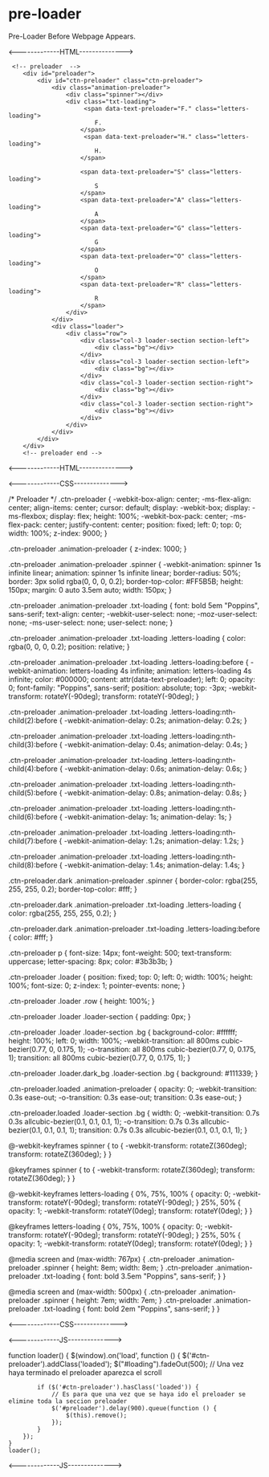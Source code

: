 # pre-loader
Pre-Loader Before Webpage Appears.


<-------------HTML-------------->

     <!-- preloader  -->
        <div id="preloader">
            <div id="ctn-preloader" class="ctn-preloader">
                <div class="animation-preloader">
                    <div class="spinner"></div>
                    <div class="txt-loading">
                         <span data-text-preloader="F." class="letters-loading">
                            F.
                        </span>
                         <span data-text-preloader="H." class="letters-loading">
                            H. 
                        </span>
                        
                        <span data-text-preloader="S" class="letters-loading">
                            S
                        </span>
                        <span data-text-preloader="A" class="letters-loading">
                            A
                        </span>
                        <span data-text-preloader="G" class="letters-loading">
                            G
                        </span>
                        <span data-text-preloader="O" class="letters-loading">
                            O
                        </span>
                        <span data-text-preloader="R" class="letters-loading">
                            R
                        </span>
                    </div>
                </div>
                <div class="loader">
                    <div class="row">
                        <div class="col-3 loader-section section-left">
                            <div class="bg"></div>
                        </div>
                        <div class="col-3 loader-section section-left">
                            <div class="bg"></div>
                        </div>
                        <div class="col-3 loader-section section-right">
                            <div class="bg"></div>
                        </div>
                        <div class="col-3 loader-section section-right">
                            <div class="bg"></div>
                        </div>
                    </div>
                </div>
            </div>
        </div>
        <!-- preloader end -->

<-------------HTML-------------->



<-------------CSS-------------->


/* Preloader */
.ctn-preloader {
  -webkit-box-align: center;
  -ms-flex-align: center;
  align-items: center;
  cursor: default;
  display: -webkit-box;
  display: -ms-flexbox;
  display: flex;
  height: 100%;
  -webkit-box-pack: center;
  -ms-flex-pack: center;
  justify-content: center;
  position: fixed;
  left: 0;
  top: 0;
  width: 100%;
  z-index: 9000;
}

.ctn-preloader .animation-preloader {
  z-index: 1000;
}

.ctn-preloader .animation-preloader .spinner {
  -webkit-animation: spinner 1s infinite linear;
  animation: spinner 1s infinite linear;
  border-radius: 50%;
  border: 3px solid rgba(0, 0, 0, 0.2);
  border-top-color: #FF5B5B;
  height: 150px;
  margin: 0 auto 3.5em auto;
  width: 150px;
}

.ctn-preloader .animation-preloader .txt-loading {
  font: bold 5em "Poppins", sans-serif;
  text-align: center;
  -webkit-user-select: none;
  -moz-user-select: none;
  -ms-user-select: none;
  user-select: none;
}

.ctn-preloader .animation-preloader .txt-loading .letters-loading {
  color: rgba(0, 0, 0, 0.2);
  position: relative;
}

.ctn-preloader .animation-preloader .txt-loading .letters-loading:before {
  -webkit-animation: letters-loading 4s infinite;
  animation: letters-loading 4s infinite;
  color: #000000;
  content: attr(data-text-preloader);
  left: 0;
  opacity: 0;
  font-family: "Poppins", sans-serif;
  position: absolute;
  top: -3px;
  -webkit-transform: rotateY(-90deg);
  transform: rotateY(-90deg);
}

.ctn-preloader .animation-preloader .txt-loading .letters-loading:nth-child(2):before {
  -webkit-animation-delay: 0.2s;
  animation-delay: 0.2s;
}

.ctn-preloader .animation-preloader .txt-loading .letters-loading:nth-child(3):before {
  -webkit-animation-delay: 0.4s;
  animation-delay: 0.4s;
}

.ctn-preloader .animation-preloader .txt-loading .letters-loading:nth-child(4):before {
  -webkit-animation-delay: 0.6s;
  animation-delay: 0.6s;
}

.ctn-preloader .animation-preloader .txt-loading .letters-loading:nth-child(5):before {
  -webkit-animation-delay: 0.8s;
  animation-delay: 0.8s;
}

.ctn-preloader .animation-preloader .txt-loading .letters-loading:nth-child(6):before {
  -webkit-animation-delay: 1s;
  animation-delay: 1s;
}

.ctn-preloader .animation-preloader .txt-loading .letters-loading:nth-child(7):before {
  -webkit-animation-delay: 1.2s;
  animation-delay: 1.2s;
}

.ctn-preloader .animation-preloader .txt-loading .letters-loading:nth-child(8):before {
  -webkit-animation-delay: 1.4s;
  animation-delay: 1.4s;
}

.ctn-preloader.dark .animation-preloader .spinner {
  border-color: rgba(255, 255, 255, 0.2);
  border-top-color: #fff;
}

.ctn-preloader.dark .animation-preloader .txt-loading .letters-loading {
  color: rgba(255, 255, 255, 0.2);
}

.ctn-preloader.dark .animation-preloader .txt-loading .letters-loading:before {
  color: #fff;
}

.ctn-preloader p {
  font-size: 14px;
  font-weight: 500;
  text-transform: uppercase;
  letter-spacing: 8px;
  color: #3b3b3b;
}

.ctn-preloader .loader {
  position: fixed;
  top: 0;
  left: 0;
  width: 100%;
  height: 100%;
  font-size: 0;
  z-index: 1;
  pointer-events: none;
}

.ctn-preloader .loader .row {
  height: 100%;
}

.ctn-preloader .loader .loader-section {
  padding: 0px;
}

.ctn-preloader .loader .loader-section .bg {
  background-color: #ffffff;
  height: 100%;
  left: 0;
  width: 100%;
  -webkit-transition: all 800ms cubic-bezier(0.77, 0, 0.175, 1);
  -o-transition: all 800ms cubic-bezier(0.77, 0, 0.175, 1);
  transition: all 800ms cubic-bezier(0.77, 0, 0.175, 1);
}

.ctn-preloader .loader.dark_bg .loader-section .bg {
  background: #111339;
}

.ctn-preloader.loaded .animation-preloader {
  opacity: 0;
  -webkit-transition: 0.3s ease-out;
  -o-transition: 0.3s ease-out;
  transition: 0.3s ease-out;
}

.ctn-preloader.loaded .loader-section .bg {
  width: 0;
  -webkit-transition: 0.7s 0.3s allcubic-bezier(0.1, 0.1, 0.1, 1);
  -o-transition: 0.7s 0.3s allcubic-bezier(0.1, 0.1, 0.1, 1);
  transition: 0.7s 0.3s allcubic-bezier(0.1, 0.1, 0.1, 1);
}

@-webkit-keyframes spinner {
  to {
    -webkit-transform: rotateZ(360deg);
    transform: rotateZ(360deg);
  }
}

@keyframes spinner {
  to {
    -webkit-transform: rotateZ(360deg);
    transform: rotateZ(360deg);
  }
}

@-webkit-keyframes letters-loading {
  0%,
  75%,
  100% {
    opacity: 0;
    -webkit-transform: rotateY(-90deg);
    transform: rotateY(-90deg);
  }
  25%,
  50% {
    opacity: 1;
    -webkit-transform: rotateY(0deg);
    transform: rotateY(0deg);
  }
}

@keyframes letters-loading {
  0%,
  75%,
  100% {
    opacity: 0;
    -webkit-transform: rotateY(-90deg);
    transform: rotateY(-90deg);
  }
  25%,
  50% {
    opacity: 1;
    -webkit-transform: rotateY(0deg);
    transform: rotateY(0deg);
  }
}

@media screen and (max-width: 767px) {
  .ctn-preloader .animation-preloader .spinner {
    height: 8em;
    width: 8em;
  }
  .ctn-preloader .animation-preloader .txt-loading {
    font: bold 3.5em "Poppins", sans-serif;
  }
}

@media screen and (max-width: 500px) {
  .ctn-preloader .animation-preloader .spinner {
    height: 7em;
    width: 7em;
  }
  .ctn-preloader .animation-preloader .txt-loading {
    font: bold 2em "Poppins", sans-serif;
  }
}

<-------------CSS-------------->



<-------------JS-------------->

 function loader() {
        $(window).on('load', function () {
            $('#ctn-preloader').addClass('loaded');
            $("#loading").fadeOut(500);
            // Una vez haya terminado el preloader aparezca el scroll

            if ($('#ctn-preloader').hasClass('loaded')) {
                // Es para que una vez que se haya ido el preloader se elimine toda la seccion preloader
                $('#preloader').delay(900).queue(function () {
                    $(this).remove();
                });
            }
        });
    }
    loader();


<-------------JS-------------->









